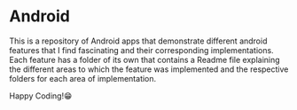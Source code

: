 # Android

This is a repository of Android apps that demonstrate different android features that I find fascinating and their corresponding implementations.
Each feature has a folder of its own that contains a Readme file explaining the different areas to which the feature was implemented and the respective folders for each area of implementation.

Happy Coding!😁
